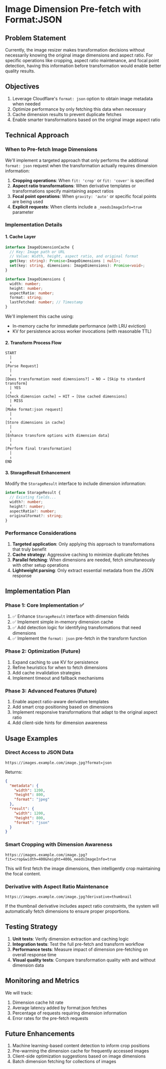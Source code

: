 # Image Dimension Pre-fetch with Format:JSON

## Problem Statement

Currently, the image resizer makes transformation decisions without necessarily knowing the original image dimensions and aspect ratio. For specific operations like cropping, aspect ratio maintenance, and focal point detection, having this information before transformation would enable better quality results.

## Objectives

1. Leverage Cloudflare's `format: json` option to obtain image metadata when needed
2. Optimize performance by only fetching this data when necessary
3. Cache dimension results to prevent duplicate fetches
4. Enable smarter transformations based on the original image aspect ratio

## Technical Approach

### When to Pre-fetch Image Dimensions

We'll implement a targeted approach that only performs the additional `format: json` request when the transformation actually requires dimension information:

1. **Cropping operations**: When `fit: 'crop'` or `fit: 'cover'` is specified
2. **Aspect ratio transformations**: When derivative templates or transformations specify maintaining aspect ratios
3. **Focal point operations**: When `gravity: 'auto'` or specific focal points are being used
4. **Explicit requests**: When clients include a `_needsImageInfo=true` parameter

### Implementation Details

#### 1. Cache Layer

```typescript
interface ImageDimensionCache {
  // Key: Image path or URL
  // Value: Width, height, aspect ratio, and original format
  get(key: string): Promise<ImageDimensions | null>;
  set(key: string, dimensions: ImageDimensions): Promise<void>;
}

interface ImageDimensions {
  width: number;
  height: number;
  aspectRatio: number;
  format: string;
  lastFetched: number; // Timestamp
}
```

We'll implement this cache using:
- In-memory cache for immediate performance (with LRU eviction)
- KV for persistence across worker invocations (with reasonable TTL)

#### 2. Transform Process Flow

```
START
  |
  ↓
[Parse Request]
  |
  ↓
[Does transformation need dimensions?] → NO → [Skip to standard transform]
  | YES
  ↓
[Check dimension cache] → HIT → [Use cached dimensions]
  | MISS
  ↓
[Make format:json request]
  |
  ↓
[Store dimensions in cache]
  |
  ↓
[Enhance transform options with dimension data]
  |
  ↓
[Perform final transformation]
  |
  ↓
END
```

#### 3. StorageResult Enhancement

Modify the `StorageResult` interface to include dimension information:

```typescript
interface StorageResult {
  // Existing fields...
  width?: number;
  height?: number;
  aspectRatio?: number;
  originalFormat?: string;
}
```

### Performance Considerations

1. **Targeted application**: Only applying this approach to transformations that truly benefit
2. **Cache strategy**: Aggressive caching to minimize duplicate fetches
3. **Parallel fetching**: When dimensions are needed, fetch simultaneously with other setup operations
4. **Lightweight parsing**: Only extract essential metadata from the JSON response

## Implementation Plan

### Phase 1: Core Implementation ✅

1. ✅ Enhance `StorageResult` interface with dimension fields
2. ✅ Implement simple in-memory dimension cache
3. ✅ Add detection logic for identifying transformations that need dimensions
4. ✅ Implement the `format: json` pre-fetch in the transform function

### Phase 2: Optimization (Future)

1. Expand caching to use KV for persistence
2. Refine heuristics for when to fetch dimensions
3. Add cache invalidation strategies
4. Implement timeout and fallback mechanisms

### Phase 3: Advanced Features (Future)

1. Enable aspect ratio-aware derivative templates
2. Add smart crop positioning based on dimensions
3. Implement responsive transformations that adapt to the original aspect ratio
4. Add client-side hints for dimension awareness

## Usage Examples

### Direct Access to JSON Data

```
https://images.example.com/image.jpg?format=json
```

Returns:
```json
{
  "metadata": {
    "width": 1200,
    "height": 800,
    "format": "jpeg"
  },
  "result": {
    "width": 1200,
    "height": 800,
    "format": "json"
  }
}
```

### Smart Cropping with Dimension Awareness

```
https://images.example.com/image.jpg?fit=crop&width=400&height=400&_needsImageInfo=true
```

This will first fetch the image dimensions, then intelligently crop maintaining the focal content.

### Derivative with Aspect Ratio Maintenance

```
https://images.example.com/image.jpg?derivative=thumbnail
```

If the thumbnail derivative includes aspect ratio constraints, the system will automatically fetch dimensions to ensure proper proportions.

## Testing Strategy

1. **Unit tests**: Verify dimension extraction and caching logic
2. **Integration tests**: Test the full pre-fetch and transform workflow
3. **Performance tests**: Measure impact of dimension pre-fetching on overall response time
4. **Visual quality tests**: Compare transformation quality with and without dimension data

## Monitoring and Metrics

We will track:

1. Dimension cache hit rate
2. Average latency added by format:json fetches
3. Percentage of requests requiring dimension information
4. Error rates for the pre-fetch requests

## Future Enhancements

1. Machine learning-based content detection to inform crop positions
2. Pre-warming the dimension cache for frequently accessed images
3. Client-side optimization suggestions based on image dimensions
4. Batch dimension fetching for collections of images